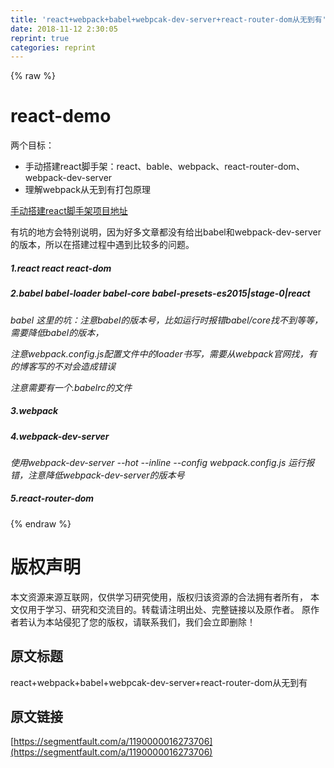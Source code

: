 ```yaml
---
title: 'react+webpack+babel+webpcak-dev-server+react-router-dom从无到有' 
date: 2018-11-12 2:30:05
reprint: true
categories: reprint
---
```


{% raw %}
<h1>react-demo</h1><p>&#x4E24;&#x4E2A;&#x76EE;&#x6807;&#xFF1A;</p><ul><li>&#x624B;&#x52A8;&#x642D;&#x5EFA;react&#x811A;&#x624B;&#x67B6;&#xFF1A;react&#x3001;bable&#x3001;webpack&#x3001;react-router-dom&#x3001;webpack-dev-server</li><li>&#x7406;&#x89E3;webpack&#x4ECE;&#x65E0;&#x5230;&#x6709;&#x6253;&#x5305;&#x539F;&#x7406;</li></ul><p><a href="https://github.com/yuanyuanshen/react-demo" rel="nofollow noreferrer">&#x624B;&#x52A8;&#x642D;&#x5EFA;react&#x811A;&#x624B;&#x67B6;&#x9879;&#x76EE;&#x5730;&#x5740;</a></p><p>&#x6709;&#x5751;&#x7684;&#x5730;&#x65B9;&#x4F1A;&#x7279;&#x522B;&#x8BF4;&#x660E;&#xFF0C;&#x56E0;&#x4E3A;&#x597D;&#x591A;&#x6587;&#x7AE0;&#x90FD;&#x6CA1;&#x6709;&#x7ED9;&#x51FA;babel&#x548C;webpack-dev-server&#x7684;&#x7248;&#x672C;&#xFF0C;&#x6240;&#x4EE5;&#x5728;&#x642D;&#x5EFA;&#x8FC7;&#x7A0B;&#x4E2D;&#x9047;&#x5230;&#x6BD4;&#x8F83;&#x591A;&#x7684;&#x95EE;&#x9898;&#x3002;</p><h5>1.react react react-dom</h5><h5>2.babel babel-loader babel-core babel-presets-es2015|stage-0|react</h5><p><em>babel &#x8FD9;&#x91CC;&#x7684;&#x5751;&#xFF1A;&#x6CE8;&#x610F;babel&#x7684;&#x7248;&#x672C;&#x53F7;&#xFF0C;&#x6BD4;&#x5982;&#x8FD0;&#x884C;&#x65F6;&#x62A5;&#x9519;babel/core&#x627E;&#x4E0D;&#x5230;&#x7B49;&#x7B49;&#xFF0C;&#x9700;&#x8981;&#x964D;&#x4F4E;babel&#x7684;&#x7248;&#x672C;&#xFF0C;</em></p><p><em>&#x6CE8;&#x610F;webpack.config.js&#x914D;&#x7F6E;&#x6587;&#x4EF6;&#x4E2D;&#x7684;loader&#x4E66;&#x5199;&#xFF0C;&#x9700;&#x8981;&#x4ECE;webpack&#x5B98;&#x7F51;&#x627E;&#xFF0C;&#x6709;&#x7684;&#x535A;&#x5BA2;&#x5199;&#x7684;&#x4E0D;&#x5BF9;&#x4F1A;&#x9020;&#x6210;&#x9519;&#x8BEF;</em></p><p><em>&#x6CE8;&#x610F;&#x9700;&#x8981;&#x6709;&#x4E00;&#x4E2A;.babelrc&#x7684;&#x6587;&#x4EF6;</em></p><h5>3.webpack</h5><h5>4.webpack-dev-server</h5><p><em>&#x4F7F;&#x7528;webpack-dev-server --hot --inline --config webpack.config.js &#x8FD0;&#x884C;&#x62A5;&#x9519;&#xFF0C;&#x6CE8;&#x610F;&#x964D;&#x4F4E;webpack-dev-server&#x7684;&#x7248;&#x672C;&#x53F7;</em></p><h5>5.react-router-dom</h5>
{% endraw %}

# 版权声明
本文资源来源互联网，仅供学习研究使用，版权归该资源的合法拥有者所有，
本文仅用于学习、研究和交流目的。转载请注明出处、完整链接以及原作者。
原作者若认为本站侵犯了您的版权，请联系我们，我们会立即删除！

## 原文标题
react+webpack+babel+webpcak-dev-server+react-router-dom从无到有

## 原文链接
[https://segmentfault.com/a/1190000016273706](https://segmentfault.com/a/1190000016273706)

